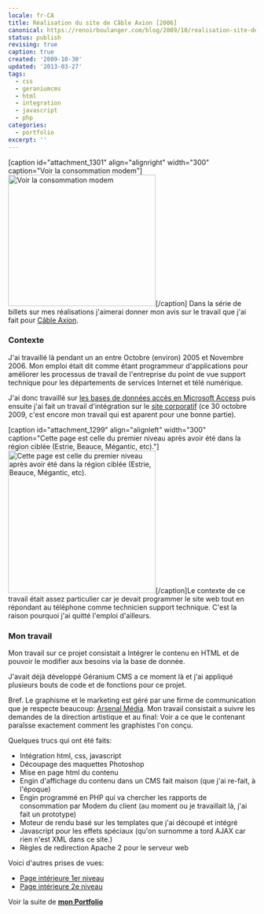 ```yaml
---
locale: fr-CA
title: Réalisation du site de Câble Axion [2006]
canonical: https://renoirboulanger.com/blog/2009/10/realisation-site-de-cable-axion/
status: publish
revising: true
caption: true
created: '2009-10-30'
updated: '2013-03-27'
tags:
  - css
  - geraniumcms
  - html
  - integration
  - javascript
  - php
categories:
  - portfolio
excerpt: ''
---
```


[caption id="attachment_1301" align="alignright" width="300" caption="Voir la consommation modem"]<a rel="lightbox[0]" href="http://renoirboulanger.com/wp-content/uploads/2009/10/Image-8.png"><img class="size-medium wp-image-1301" title="Voir la consommation modem" src="http://renoirboulanger.com/wp-content/uploads/2009/10/Image-8-300x267.png" alt="Voir la consommation modem" width="300" height="267" /></a>[/caption]
Dans la série de billets sur mes réalisations j'aimerai donner mon avis sur le travail que j'ai fait pour <a href="http://www.axion.ca/">Câble Axion</a>.
<h3>Contexte</h3>
J'ai travaillé là pendant un an entre Octobre (environ) 2005 et Novembre 2006. Mon emploi était dit comme étant programmeur d'applications pour améliorer les processus de travail de l'entreprise du point de vue support technique pour les départements de services Internet et télé numérique.

J'ai donc travaillé sur <a href="/blog/2009/08/realisationgestionnaire-de-service-a-la-clientele-pour-cable-axion">les bases de données accès en Microsoft Access</a> puis ensuite j'ai fait un travail d'intégration sur le <a href="http://www.axion.ca/">site corporatif</a> (ce 30 octobre 2009, c'est encore mon travail qui est aparent pour une bonne partie).
<!--more-->

[caption id="attachment_1299" align="alignleft" width="300" caption="Cette page est celle du premier niveau après avoir été dans la région ciblée (Estrie, Beauce, Mégantic, etc)."]<a rel="lightbox[0]" href="http://renoirboulanger.com/wp-content/uploads/2009/10/Image-7.png"><img class="size-medium wp-image-1299" title="Page régionale" src="http://renoirboulanger.com/wp-content/uploads/2009/10/Image-7-300x290.png" alt="Cette page est celle du premier niveau après avoir été dans la région ciblée (Estrie, Beauce, Mégantic, etc)." width="300" height="290" /></a>[/caption]Le contexte de ce travail était assez particulier car je devait programmer le site web tout en répondant au téléphone comme technicien support technique. C'est la raison pourquoi j'ai quitté l'emploi d'ailleurs.
<h3>Mon travail</h3>
Mon travail sur ce projet consistait a Intégrer le contenu en HTML et de pouvoir le modifier aux besoins via la base de donnée.

J'avait déjà développé Géranium CMS a ce moment là et j'ai appliqué plusieurs bouts de code et de fonctions pour ce projet.

Bref. Le graphisme et le marketing est géré par une firme de communication que je respecte beaucoup: <a href="http://www.arsenal-media.com/fr/index.sn">Arsenal Média</a>. Mon travail consistait a suivre les demandes de la direction artistique et au final: Voir a ce que le contenant paraîsse exactement comment les graphistes l'on conçu.

Quelques trucs qui ont été faits:
<ul>
	<li>Intégration html, css, javascript</li>
	<li>Découpage des maquettes Photoshop</li>
	<li>Mise en page html du contenu</li>
	<li>Engin d'affichage du contenu dans un CMS fait maison (que j'ai re-fait, à l'époque)</li>
	<li>Engin programmé en PHP qui va chercher les rapports de consommation par Modem du client (au moment ou je travaillait là, j'ai fait un prototype)</li>
	<li>Moteur de rendu basé sur les templates que j'ai découpé et intégré</li>
	<li>Javascript pour les effets spéciaux (qu'on surnomme a tord AJAX car rien n'est XML dans ce site.)</li>
	<li>Règles de redirection Apache 2 pour le serveur web</li>
</ul>

Voici d'autres prises de vues:
<ul>
 <li><a href="http://farm1.static.flickr.com/64/190200614_bdc735a0fd_o.png" rel="lightbox[0]">Page intérieure 1er niveau</a></li>
 <li><a href="http://farm1.static.flickr.com/44/190200616_b86bf07c9b_o.png" rel="lightbox[0]">Page intérieure 2e niveau</a></li>
</ul>

<p>Voir la suite de <strong><a href="/blog/category/portfolio">mon Portfolio</a></strong></p>